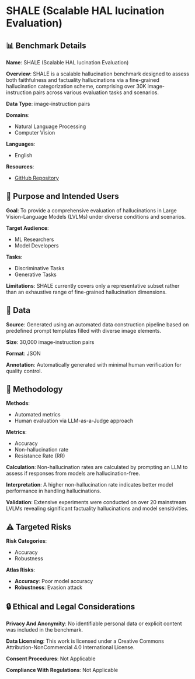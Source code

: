 # SHALE (Scalable HAL lucination Evaluation)

## 📊 Benchmark Details

**Name**: SHALE (Scalable HAL lucination Evaluation)

**Overview**: SHALE is a scalable hallucination benchmark designed to assess both faithfulness and factuality hallucinations via a fine-grained hallucination categorization scheme, comprising over 30K image-instruction pairs across various evaluation tasks and scenarios.

**Data Type**: image-instruction pairs

**Domains**:
- Natural Language Processing
- Computer Vision

**Languages**:
- English

**Resources**:
- [GitHub Repository](https://github.com/BeiiiY/SHALE)

## 🎯 Purpose and Intended Users

**Goal**: To provide a comprehensive evaluation of hallucinations in Large Vision-Language Models (LVLMs) under diverse conditions and scenarios.

**Target Audience**:
- ML Researchers
- Model Developers

**Tasks**:
- Discriminative Tasks
- Generative Tasks

**Limitations**: SHALE currently covers only a representative subset rather than an exhaustive range of fine-grained hallucination dimensions.

## 💾 Data

**Source**: Generated using an automated data construction pipeline based on predefined prompt templates filled with diverse image elements.

**Size**: 30,000 image-instruction pairs

**Format**: JSON

**Annotation**: Automatically generated with minimal human verification for quality control.

## 🔬 Methodology

**Methods**:
- Automated metrics
- Human evaluation via LLM-as-a-Judge approach

**Metrics**:
- Accuracy
- Non-hallucination rate
- Resistance Rate (RR)

**Calculation**: Non-hallucination rates are calculated by prompting an LLM to assess if responses from models are hallucination-free.

**Interpretation**: A higher non-hallucination rate indicates better model performance in handling hallucinations.

**Validation**: Extensive experiments were conducted on over 20 mainstream LVLMs revealing significant factuality hallucinations and model sensitivities.

## ⚠️ Targeted Risks

**Risk Categories**:
- Accuracy
- Robustness

**Atlas Risks**:
- **Accuracy**: Poor model accuracy
- **Robustness**: Evasion attack

## 🔒 Ethical and Legal Considerations

**Privacy And Anonymity**: No identifiable personal data or explicit content was included in the benchmark.

**Data Licensing**: This work is licensed under a Creative Commons Attribution-NonCommercial 4.0 International License.

**Consent Procedures**: Not Applicable

**Compliance With Regulations**: Not Applicable
